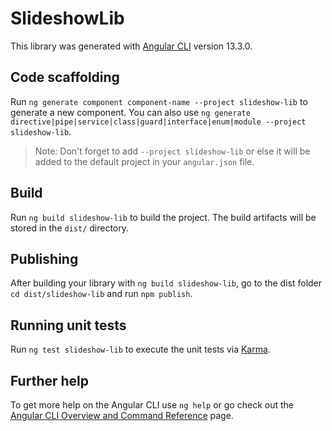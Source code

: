 # SlideshowLib

This library was generated with [Angular CLI](https://github.com/angular/angular-cli) version 13.3.0.

## Code scaffolding

Run `ng generate component component-name --project slideshow-lib` to generate a new component. You can also use `ng generate directive|pipe|service|class|guard|interface|enum|module --project slideshow-lib`.
> Note: Don't forget to add `--project slideshow-lib` or else it will be added to the default project in your `angular.json` file. 

## Build

Run `ng build slideshow-lib` to build the project. The build artifacts will be stored in the `dist/` directory.

## Publishing

After building your library with `ng build slideshow-lib`, go to the dist folder `cd dist/slideshow-lib` and run `npm publish`.

## Running unit tests

Run `ng test slideshow-lib` to execute the unit tests via [Karma](https://karma-runner.github.io).

## Further help

To get more help on the Angular CLI use `ng help` or go check out the [Angular CLI Overview and Command Reference](https://angular.io/cli) page.
